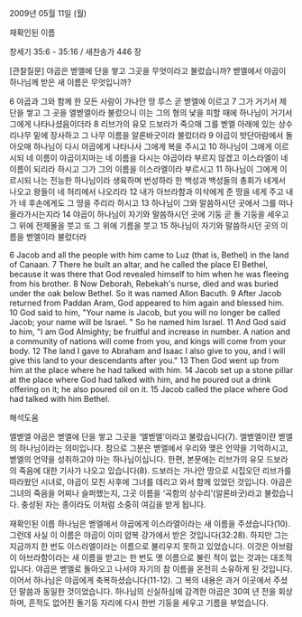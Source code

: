 2009년 05월 11일 (월)

재확인된 이름



창세기 35:6 - 35:16 / 새찬송가 446 장

[관찰질문]
야곱은 벧엘에 단을 쌓고 그곳을 무엇이라고 불렀습니까?
벧엘에서 야곱이 하나님께 받은 새 이름은 무엇입니까?

6 야곱과 그와 함께 한 모든 사람이 가나안 땅 루스 곧 벧엘에 이르고 7 그가 거기서 제단을 쌓고 그 곳을 엘벧엘이라 불렀으니 이는 그의 형의 낯을 피할 때에 하나님이 거기서 그에게 나타나셨음이더라 8 리브가의 유모 드보라가 죽으매 그를 벧엘 아래에 있는 상수리나무 밑에 장사하고 그 나무 이름을 알론바굿이라 불렀더라 
9 야곱이 밧단아람에서 돌아오매 하나님이 다시 야곱에게 나타나사 그에게 복을 주시고 10 하나님이 그에게 이르시되 네 이름이 야곱이지마는 네 이름을 다시는 야곱이라 부르지 않겠고 이스라엘이 네 이름이 되리라 하시고 그가 그의 이름을 이스라엘이라 부르시고 11 하나님이 그에게 이르시되 나는 전능한 하나님이라 생육하며 번성하라 한 백성과 백성들의 총회가 네게서 나오고 왕들이 네 허리에서 나오리라 12 내가 아브라함과 이삭에게 준 땅을 네게 주고 내가 네 후손에게도 그 땅을 주리라 하시고 13 하나님이 그와 말씀하시던 곳에서 그를 떠나 올라가시는지라 14 야곱이 하나님이 자기와 말씀하시던 곳에 기둥 곧 돌 기둥을 세우고 그 위에 전제물을 붓고 또 그 위에 기름을 붓고 15 하나님이 자기와 말씀하시던 곳의 이름을 벧엘이라 불렀더라  

6 Jacob and all the people with him came to Luz (that is, Bethel) in the land of Canaan. 7 There he built an altar, and he called the place El Bethel, because it was there that God revealed himself to him when he was fleeing from his brother. 8 Now Deborah, Rebekah's nurse, died and was buried under the oak below Bethel. So it was named Allon Bacuth. 9 After Jacob returned from Paddan Aram, God appeared to him again and blessed him. 10 God said to him, "Your name is Jacob, but you will no longer be called Jacob; your name will be Israel. " So he named him Israel. 11 And God said to him, "I am God Almighty; be fruitful and increase in number. A nation and a community of nations will come from you, and kings will come from your body. 12 The land I gave to Abraham and Isaac I also give to you, and I will give this land to your descendants after you." 13 Then God went up from him at the place where he had talked with him. 14 Jacob set up a stone pillar at the place where God had talked with him, and he poured out a drink offering on it; he also poured oil on it. 15 Jacob called the place where God had talked with him Bethel.

해석도움





엘벧엘  야곱은 벧엘에 단을 쌓고 그곳을 ‘엘벧엘’이라고 불렀습니다(7). 엘벧엘이란 벧엘의 하나님이라는 의미입니다. 참으로 그분은 벧엘에서 우리와 맺은 언약을 기억하시고, 벧엘의 언약을 성취하고야 마는 하나님이십니다. 한편, 본문에는 리브가의 유모 드보라의 죽음에 대한 기사가 나오고 있습니다(8). 드보라는 가나안 땅으로 시집오던 리브가를 따라왔던 시녀로, 야곱이 모친 사후에 그녀를 데리고 와서 함께 있었던 것입니다. 야곱은 그녀의 죽음을 어찌나 슬퍼했는지, 그곳 이름을 ‘곡함의 상수리’(알론바굿)라고 불렀습니다. 충성된 자는 종이라도 이처럼 소중히 여김을 받게 됩니다.      

재확인된 이름  하나님은 벧엘에서 야곱에게 이스라엘이라는 새 이름을 주셨습니다(10). 그런데 사실 이 이름은 야곱이 이미 얍복 강가에서 받은 것입니다(32:28). 하지만 그는 지금까지 한 번도 이스라엘이라는 이름으로 불리우지 못하고 있었습니다. 이것은 아브람이 아브라함이라는 새 이름을 받고는 한 번도 옛 이름으로 불린 적이 없는 것과는 대조적입니다. 야곱은 벧엘로 돌아오고 나서야 자기의 참 이름을 온전히 소유하게 된 것입니다. 이어서 하나님은 야곱에게 축복하셨습니다(11-12). 그 복의 내용은 과거 이곳에서 주셨던 말씀과 동일한 것이었습니다. 하나님의 신실하심에 감격한 야곱은 30여 년 전을 회상하며, 흔적도 없어진 돌기둥 자리에 다시 한번 기둥을 세우고 기름을 부었습니다.